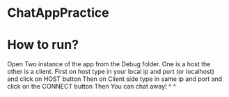 # ChatAppPractice

# How to run?
Open Two instance of the app from the Debug folder. One is a host the other is a client. 
First on host type in your local ip and port (or localhost) and click on HOST button
Then on Client side type in same ip and port and click on the CONNECT button
Then You can chat away! ^ ^
